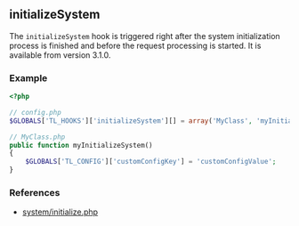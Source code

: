 initializeSystem
----------------

The `initializeSystem` hook is triggered right after the system initialization process is finished and before the request processing is started. It is available from version 3.1.0.


### Example ###

```php
<?php

// config.php
$GLOBALS['TL_HOOKS']['initializeSystem'][] = array('MyClass', 'myInitializeSystem');

// MyClass.php
public function myInitializeSystem()
{
    $GLOBALS['TL_CONFIG']['customConfigKey'] = 'customConfigValue';
}
```


### References ###

- [system/initialize.php](https://github.com/contao/core/blob/3.1.0/system/initialize.php#L230)
